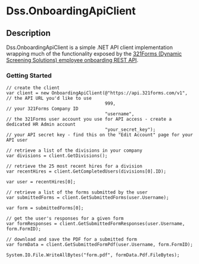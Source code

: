 # Dss.OnboardingApiClient

## Description

Dss.OnboardingApiClient is a simple .NET API client implementation wrapping much of the functionality exposed by the [321Forms (Dynamic Screening Solutions) employee onboarding REST API](https://api.321forms.com/docs/version/1/).

### Getting Started
	// create the client 
	var client = new OnboardingApiClient(@"https://api.321forms.com/v1",  // the API URL you'd like to use
										 999,                             // your 321Forms Company ID
										 "username",                      // the 321Forms user account you use for API access - create a dedicated HR Admin account
										 "your_secret_key");              // your API secret key - find this on the "Edit Account" page for your API user

	// retrieve a list of the divisions in your company
	var divisions = client.GetDivisions();

	// retrieve the 25 most recent hires for a division
	var recentHires = client.GetCompletedUsers(divisions[0].ID);

	var user = recentHires[0];

	// retrieve a list of the forms submitted by the user
	var submittedForms = client.GetSubmittedForms(user.Username);

	var form = submittedForms[0];

	// get the user's responses for a given form
	var formResponses = client.GetSubmittedFormResponses(user.Username, form.FormID);

	// download and save the PDF for a submitted form
	var formData = client.GetSubmittedFormPdf(user.Username, form.FormID);

	System.IO.File.WriteAllBytes("form.pdf", formData.Pdf.FileBytes);
